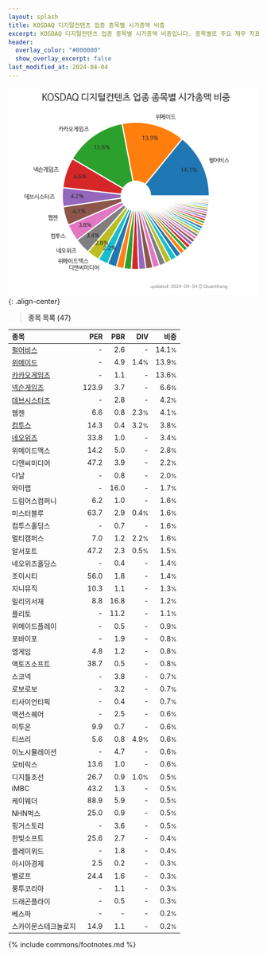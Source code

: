```yaml
---
layout: splash
title: KOSDAQ 디지털컨텐츠 업종 종목별 시가총액 비중
excerpt: KOSDAQ 디지털컨텐츠 업종 종목별 시가총액 비중입니다. 종목별로 주요 재무 지표를 함께 표시합니다.
header:
  overlay_color: "#800000"
  show_overlay_excerpt: false
last_modified_at: 2024-04-04
---
```



![KOSDAQ 디지털컨텐츠 업종 종목별 시가총액 비중](/stats/sector/images/kosdaq_업종_디지털컨텐츠_종목.png){: .align-center}


> **종목 목록 (47)**<a id="list"></a>

| **종목** | **PER** | **PBR** | **DIV** | **비중** |
| :------- | ------: | ------: | ------: | -------: |
| [펄어비스](/263750/) | - | 2.6 | - | 14.1<small>%</small> |
| [위메이드](/112040/) | - | 4.9 | 1.4<small>%</small> | 13.9<small>%</small> |
| [카카오게임즈](/293490/) | - | 1.1 | - | 13.6<small>%</small> |
| [넥슨게임즈](/225570/) | 123.9 | 3.7 | - | 6.6<small>%</small> |
| [데브시스터즈](/194480/) | - | 2.8 | - | 4.2<small>%</small> |
| 웹젠 | 6.6 | 0.8 | 2.3<small>%</small> | 4.1<small>%</small> |
| [컴투스](/078340/) | 14.3 | 0.4 | 3.2<small>%</small> | 3.8<small>%</small> |
| [네오위즈](/095660/) | 33.8 | 1.0 | - | 3.4<small>%</small> |
| 위메이드맥스 | 14.2 | 5.0 | - | 2.8<small>%</small> |
| 디앤씨미디어 | 47.2 | 3.9 | - | 2.2<small>%</small> |
| 다날 | - | 0.8 | - | 2.0<small>%</small> |
| 와이랩 | - | 16.0 | - | 1.7<small>%</small> |
| 드림어스컴퍼니 | 6.2 | 1.0 | - | 1.6<small>%</small> |
| 미스터블루 | 63.7 | 2.9 | 0.4<small>%</small> | 1.6<small>%</small> |
| 컴투스홀딩스 | - | 0.7 | - | 1.6<small>%</small> |
| 멀티캠퍼스 | 7.0 | 1.2 | 2.2<small>%</small> | 1.6<small>%</small> |
| 알서포트 | 47.2 | 2.3 | 0.5<small>%</small> | 1.5<small>%</small> |
| 네오위즈홀딩스 | - | 0.4 | - | 1.4<small>%</small> |
| 조이시티 | 56.0 | 1.8 | - | 1.4<small>%</small> |
| 지니뮤직 | 10.3 | 1.1 | - | 1.3<small>%</small> |
| 밀리의서재 | 8.8 | 16.8 | - | 1.2<small>%</small> |
| 플리토 | - | 11.2 | - | 1.1<small>%</small> |
| 위메이드플레이 | - | 0.5 | - | 0.9<small>%</small> |
| 포바이포 | - | 1.9 | - | 0.8<small>%</small> |
| 엠게임 | 4.8 | 1.2 | - | 0.8<small>%</small> |
| 액토즈소프트 | 38.7 | 0.5 | - | 0.8<small>%</small> |
| 스코넥 | - | 3.8 | - | 0.7<small>%</small> |
| 로보로보 | - | 3.2 | - | 0.7<small>%</small> |
| 티사이언티픽 | - | 0.4 | - | 0.7<small>%</small> |
| 액션스퀘어 | - | 2.5 | - | 0.6<small>%</small> |
| 미투온 | 9.9 | 0.7 | - | 0.6<small>%</small> |
| 티쓰리 | 5.6 | 0.8 | 4.9<small>%</small> | 0.6<small>%</small> |
| 이노시뮬레이션 | - | 4.7 | - | 0.6<small>%</small> |
| 모비릭스 | 13.6 | 1.0 | - | 0.6<small>%</small> |
| 디지틀조선 | 26.7 | 0.9 | 1.0<small>%</small> | 0.5<small>%</small> |
| iMBC | 43.2 | 1.3 | - | 0.5<small>%</small> |
| 케이웨더 | 88.9 | 5.9 | - | 0.5<small>%</small> |
| NHN벅스 | 25.0 | 0.9 | - | 0.5<small>%</small> |
| 핑거스토리 | - | 3.6 | - | 0.5<small>%</small> |
| 한빛소프트 | 25.6 | 2.7 | - | 0.4<small>%</small> |
| 플레이위드 | - | 1.8 | - | 0.4<small>%</small> |
| 아시아경제 | 2.5 | 0.2 | - | 0.3<small>%</small> |
| 밸로프 | 24.4 | 1.6 | - | 0.3<small>%</small> |
| 룽투코리아 | - | 1.1 | - | 0.3<small>%</small> |
| 드래곤플라이 | - | 0.5 | - | 0.3<small>%</small> |
| 베스파 | - | - | - | 0.2<small>%</small> |
| 스카이문스테크놀로지 | 14.9 | 1.1 | - | 0.2<small>%</small> |

{% include commons/footnotes.md %}